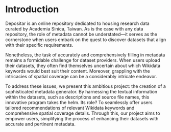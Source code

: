 # Introduction
Depositar is an online repository dedicated to housing research data curated by Academia Sinica, Taiwan. As is the case with any data repository, the role of metadata cannot be understated—it serves as the cornerstone when users embark on the quest to discover datasets that align with their specific requirements.

Nonetheless, the task of accurately and comprehensively filling in metadata remains a formidable challenge for dataset providers. When users upload their datasets, they often find themselves uncertain about which Wikidata keywords would best suit their content. Moreover, grappling with the intricacies of spatial coverage can be a considerably intricate endeavor.

To address these issues, we present this ambitious project: the creation of a sophisticated metadata generator. By harnessing the textual information within the datasets, such as descriptions and source file names, this innovative program takes the helm. Its role? To seamlessly offer users tailored recommendations of relevant Wikidata keywords and comprehensive spatial coverage details. Through this, our project aims to empower users, simplifying the process of enhancing their datasets with accurate and pertinent metadata.